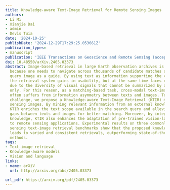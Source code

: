 ```yaml
---
title: Knowledge-aware Text-Image Retrieval for Remote Sensing Images
authors:
- Li Mi
- Xianjie Dai
- admin
- Devis Tuia
date: '2024-10-25'
publishDate: '2024-12-29T17:29:25.053661Z'
publication_types:
- manuscript
publication: 'IEEE Transactions on Geoscience and Remote Sensing (accepted)'
doi: 10.48550/arXiv.2405.03373
abstract: Image-based retrieval in large Earth observation archives is challenging
  because one needs to navigate across thousands of candidate matches only with the
  query image as a guide. By using text as information supporting the visual query,
  the retrieval system gains in usability, but at the same time faces difficulties
  due to the diversity of visual signals that cannot be summarized by a short caption
  only. For this reason, as a matching-based task, cross-modal text-image retrieval
  often suffers from information asymmetry between texts and images. To address this
  challenge, we propose a Knowledge-aware Text-Image Retrieval (KTIR) method for remote
  sensing images. By mining relevant information from an external knowledge graph,
  KTIR enriches the text scope available in the search query and alleviates the information
  gaps between texts and images for better matching. Moreover, by integrating domain-specific
  knowledge, KTIR also enhances the adaptation of pre-trained vision-language models
  to remote sensing applications. Experimental results on three commonly used remote
  sensing text-image retrieval benchmarks show that the proposed knowledge-aware method
  leads to varied and consistent retrievals, outperforming state-of-the-art retrieval
  methods.
tags:
- Text-image retrieval
- Knowledge-aware models
- Vision and language
links:
- name: arXiV
  url: http://arxiv.org/abs/2405.03373

url_pdf: https://arxiv.org/pdf/2405.03373
---
```

